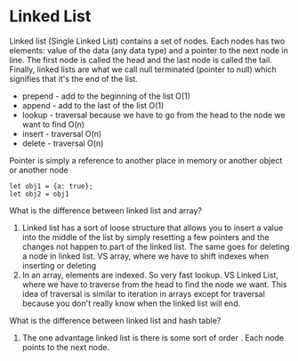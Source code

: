 # Linked List

Linked list \(Single Linked List\) contains a set of nodes. Each nodes has two elements: value of the data \(any data type\) and a pointer to the next node in line. The first node is called the head and the last node is called the tail. Finally, linked lists are what we call null terminated \(pointer to null\) which signifies that it's the end of the list.

* prepend - add to the beginning of the list O\(1\)
* append - add to the last of the list O\(1\)
* lookup - traversal because we have to go from the head to the node we want to find O\(n\)
* insert - traversal O\(n\)
* delete -  traversal O\(n\)

Pointer is simply a reference to another place in memory or another object or another node

```
let obj1 = {a: true};
let obj2 = obj1
```

What is the difference between linked list and array?

1. Linked list has a sort of loose structure that allows you to insert a value into the middle of the list by simply resetting a few pointers and the changes not happen to part of the linked list. The same goes for deleting a node in linked list. VS array, where we have to shift indexes when inserting or deleting
2. In an array, elements are indexed. So very fast lookup. VS Linked List, where we have to traverse from the head to find the node we want. This idea of traversal is similar to iteration in arrays except for traversal because you don't really know when the linked list will end.

What is the difference between linked list and hash table?

1. The one advantage linked list is there is some sort of order . Each node points to the next node.

